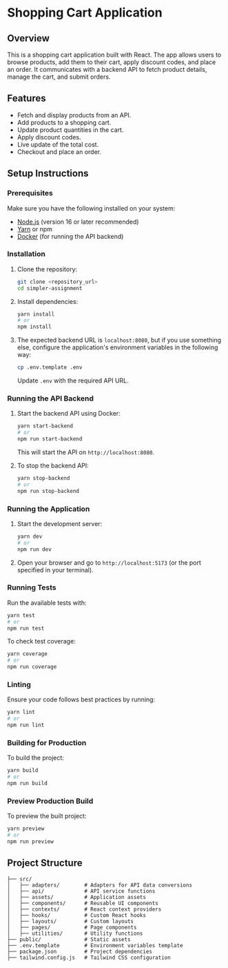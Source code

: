 # Shopping Cart Application

## Overview
This is a shopping cart application built with React. The app allows users to browse products, add them to their cart, apply discount codes, and place an order. It communicates with a backend API to fetch product details, manage the cart, and submit orders.

## Features
- Fetch and display products from an API.
- Add products to a shopping cart.
- Update product quantities in the cart.
- Apply discount codes.
- Live update of the total cost.
- Checkout and place an order.

## Setup Instructions

### Prerequisites
Make sure you have the following installed on your system:
- [Node.js](https://nodejs.org/) (version 16 or later recommended)
- [Yarn](https://yarnpkg.com/) or npm
- [Docker](https://www.docker.com/) (for running the API backend)

### Installation
1. Clone the repository:
   ```sh
   git clone <repository_url>
   cd simpler-assignment
   ```

2. Install dependencies:
   ```sh
   yarn install
   # or
   npm install
   ```

3. The expected backend URL is `localhost:8080`, but if you use something else, configure the application's environment variables in the following way:
   ```sh
   cp .env.template .env
   ```
   Update `.env` with the required API URL.

### Running the API Backend
1. Start the backend API using Docker:
   ```sh
   yarn start-backend
   # or
   npm run start-backend
   ```
   This will start the API on `http://localhost:8080`.

2. To stop the backend API:
   ```sh
   yarn stop-backend
   # or
   npm run stop-backend
   ```

### Running the Application
1. Start the development server:
   ```sh
   yarn dev
   # or
   npm run dev
   ```

2. Open your browser and go to `http://localhost:5173` (or the port specified in your terminal).

### Running Tests
Run the available tests with:
   ```sh
   yarn test
   # or
   npm run test
   ```

To check test coverage:
   ```sh
   yarn coverage
   # or
   npm run coverage
   ```

### Linting
Ensure your code follows best practices by running:
   ```sh
   yarn lint
   # or
   npm run lint
   ```

### Building for Production
To build the project:
   ```sh
   yarn build
   # or
   npm run build
   ```

### Preview Production Build
To preview the built project:
   ```sh
   yarn preview
   # or
   npm run preview
   ```

## Project Structure
```
├── src/
│   ├── adapters/        # Adapters for API data conversions
│   ├── api/             # API service functions
│   ├── assets/          # Application assets
│   ├── components/      # Reusable UI components
│   ├── contexts/        # React context providers
│   ├── hooks/           # Custom React hooks
│   ├── layouts/         # Custom layouts
│   ├── pages/           # Page components
│   ├── utilities/       # Utility functions
├── public/              # Static assets
├── .env.template        # Environment variables template
├── package.json         # Project dependencies
├── tailwind.config.js   # Tailwind CSS configuration
```
